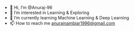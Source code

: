 - 👋 Hi, I’m @Anuraj-96
- 👀 I’m interested in Learning & Exploring
- 🌱 I’m currently learning Machine Learning & Deep Learning
- 📫 How to reach me anurajnambiar1996@gmail.com

<!---
Anuraj-96/Anuraj-96 is a ✨ special ✨ repository because its `README.md` (this file) appears on your GitHub profile.
You can click the Preview link to take a look at your changes.
--->
